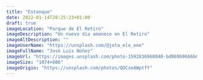 ```yaml
---
title: "Estanque"
date: 2022-01-14T20:25:23+01:00
draft: true
imageLocation: "Parque de El Retiro"
imageDescription: "Un nuevo día amanece en El Retiro"
imageAltDescription: ""
imageUserName: "https://unsplash.com/@jota_ele_ene"
imageFullName: "José Luis Núñez"
imageUrl: "https://images.unsplash.com/photo-1592836968048-bd869b96b6b6?ixlib=rb-1.2.1&ixid=MnwxMjA3fDB8MHxwaG90by1wYWdlfHx8fGVufDB8fHx8&auto=format&fit=crop&w=1374&q=80"
imageSize: "1074×806"
imageOrigin: "https://unsplash.com/photos/QOCzeAWptfY"
---
```

